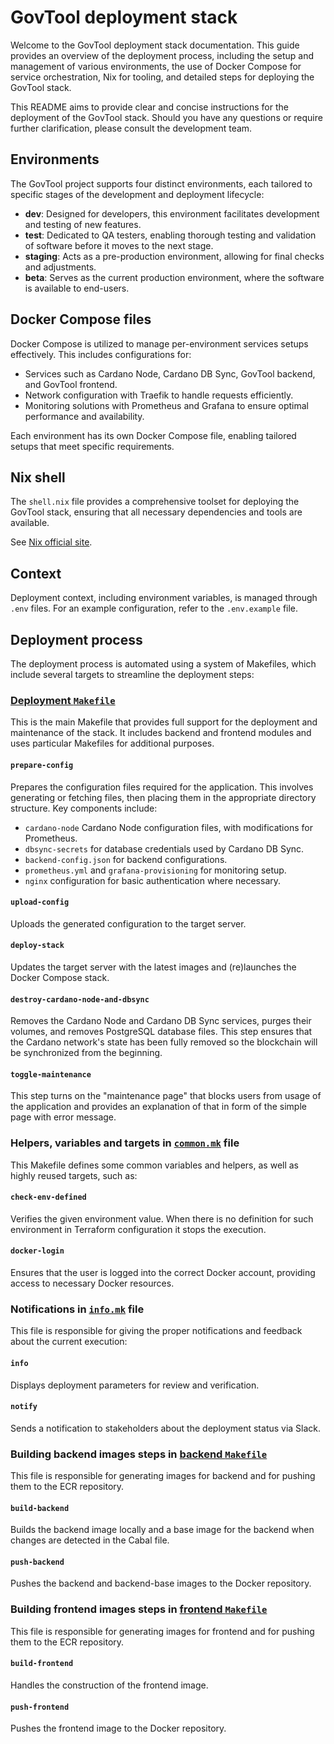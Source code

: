 # GovTool deployment stack

Welcome to the GovTool deployment stack documentation. This guide provides an
overview of the deployment process, including the setup and management of
various environments, the use of Docker Compose for service orchestration, Nix
for tooling, and detailed steps for deploying the GovTool stack.

This README aims to provide clear and concise instructions for the deployment of
the GovTool stack. Should you have any questions or require further
clarification, please consult the development team.

## Environments

The GovTool project supports four distinct environments, each tailored to
specific stages of the development and deployment lifecycle:

- **dev**: Designed for developers, this environment facilitates development and
  testing of new features.
- **test**: Dedicated to QA testers, enabling thorough testing and validation of
  software before it moves to the next stage.
- **staging**: Acts as a pre-production environment, allowing for final checks
  and adjustments.
- **beta**: Serves as the current production environment, where the software is
  available to end-users.

## Docker Compose files

Docker Compose is utilized to manage per-environment services setups
effectively. This includes configurations for:

- Services such as Cardano Node, Cardano DB Sync, GovTool backend, and GovTool
  frontend.
- Network configuration with Traefik to handle requests efficiently.
- Monitoring solutions with Prometheus and Grafana to ensure optimal performance
  and availability.

Each environment has its own Docker Compose file, enabling tailored setups that
meet specific requirements.

## Nix shell

The `shell.nix` file provides a comprehensive toolset for deploying the GovTool
stack, ensuring that all necessary dependencies and tools are available.

See [Nix official site](https://nixos.org/).

## Context

Deployment context, including environment variables, is managed through `.env`
files. For an example configuration, refer to the `.env.example` file.

## Deployment process

The deployment process is automated using a system of Makefiles, which include
several targets to streamline the deployment steps:

### [Deployment `Makefile`](./Makefile)

This is the main Makefile that provides full support for the deployment and
maintenance of the stack. It includes backend and frontend modules and uses
particular Makefiles for additional purposes.

#### `prepare-config`

Prepares the configuration files required for the application. This involves
generating or fetching files, then placing them in the appropriate directory
structure. Key components include:

- `cardano-node` Cardano Node configuration files, with modifications for
  Prometheus.
- `dbsync-secrets` for database credentials used by Cardano DB Sync.
- `backend-config.json` for backend configurations.
- `prometheus.yml` and `grafana-provisioning` for monitoring setup.
- `nginx` configuration for basic authentication where necessary.

#### `upload-config`

Uploads the generated configuration to the target server.

#### `deploy-stack`

Updates the target server with the latest images and (re)launches the Docker
Compose stack.

#### `destroy-cardano-node-and-dbsync`

Removes the Cardano Node and Cardano DB Sync services, purges their volumes, and
removes PostgreSQL database files. This step ensures that the Cardano network's
state has been fully removed so the blockchain will be synchronized from the
beginning.

#### `toggle-maintenance`

This step turns on the "maintenance page" that blocks users from usage of the
application and provides an explanation of that in form of the simple page with
error message.

### Helpers, variables and targets in [`common.mk`](./common.mk) file

This Makefile defines some common variables and helpers, as well as highly
reused targets, such as:

#### `check-env-defined`

Verifies the given environment value. When there is no definition for such
environment in Terraform configuration it stops the execution.

#### `docker-login`

Ensures that the user is logged into the correct Docker account, providing
access to necessary Docker resources.

### Notifications in [`info.mk`](./info.mk) file

This file is responsible for giving the proper notifications and feedback about
the current execution:

#### `info`

Displays deployment parameters for review and verification.

#### `notify`

Sends a notification to stakeholders about the deployment status via Slack.

### Building backend images steps in [backend `Makefile`](../../govtool/backend/Makefile)

This file is responsible for generating images for backend and for pushing them
to the ECR repository.

#### `build-backend`

Builds the backend image locally and a base image for the backend when changes
are detected in the Cabal file.

#### `push-backend`

Pushes the backend and backend-base images to the Docker repository.

### Building frontend images steps in [frontend `Makefile`](../../govtool/frontend/Makefile)

This file is responsible for generating images for frontend and for pushing them
to the ECR repository.

#### `build-frontend`

Handles the construction of the frontend image.

#### `push-frontend`

Pushes the frontend image to the Docker repository.
